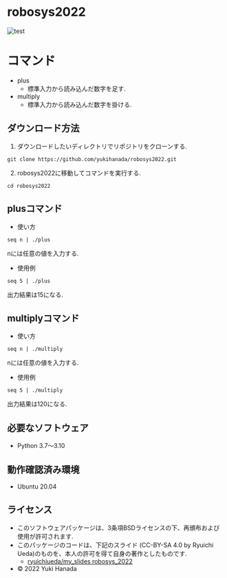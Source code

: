 # robosys2022
![test](https://github.com/yukihanada/robosys2022/actions/workflows/test.yml/badge.svg)
# コマンド
* plus
  * 標準入力から読み込んだ数字を足す.
* multiply
  * 標準入力から読み込んだ数字を掛ける.

## ダウンロード方法
1. ダウンロードしたいディレクトリでリポジトリをクローンする.
```
git clone https://github.com/yukihanada/robosys2022.git
```
2. robosys2022に移動してコマンドを実行する.
```
cd robosys2022
```

## plusコマンド
* 使い方
```
seq n | ./plus
```
nには任意の値を入力する.

* 使用例
```
seq 5 | ./plus
```
出力結果は15になる.

## multiplyコマンド
* 使い方
```
seq n | ./multiply
```
nには任意の値を入力する.

* 使用例
```
seq 5 | ./multiply
```
出力結果は120になる.

## 必要なソフトウェア
* Python 3.7～3.10

## 動作確認済み環境
* Ubuntu 20.04

## ライセンス
* このソフトウェアパッケージは、3条項BSDライセンスの下、再頒布および使用が許可されます.
* このパッケージのコードは、下記のスライド (CC-BY-SA 4.0 by Ryuichi Ueda)のものを、本人の許可を得て自身の著作としたものです.
  * [ryuichiueda/my_slides robosys_2022](https://github.com/ryuichiueda/my_slides/tree/master/robosys_2022)
* © 2022 Yuki Hanada
